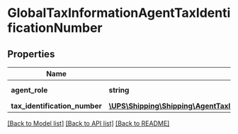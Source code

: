 # GlobalTaxInformationAgentTaxIdentificationNumber

## Properties
Name | Type | Description | Notes
------------ | ------------- | ------------- | -------------
**agent_role** | **string** | (SHIP_FROM&#x3D;20, CONSIGNEE&#x3D;30) | 
**tax_identification_number** | [**\UPS\Shipping\Shipping\AgentTaxIdentificationNumberTaxIdentificationNumber**](AgentTaxIdentificationNumberTaxIdentificationNumber.md) |  | [optional] 

[[Back to Model list]](../../README.md#documentation-for-models) [[Back to API list]](../../README.md#documentation-for-api-endpoints) [[Back to README]](../../README.md)

